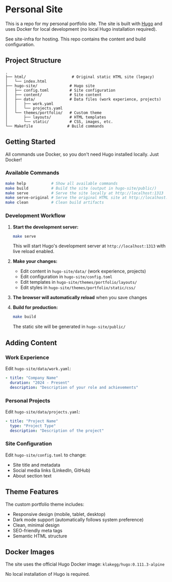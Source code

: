 # Personal Site

This is a repo for my personal portfolio site. The site is built with [Hugo](https://gohugo.io/) and uses Docker for local development (no local Hugo installation required).

See site-infra for hosting. This repo contains the content and build configuration.

## Project Structure

```
.
├── html/                    # Original static HTML site (legacy)
│   └── index.html
├── hugo-site/              # Hugo site
│   ├── config.toml         # Site configuration
│   ├── content/            # Site content
│   ├── data/               # Data files (work experience, projects)
│   │   ├── work.yaml
│   │   └── projects.yaml
│   └── themes/portfolio/   # Custom theme
│       ├── layouts/        # HTML templates
│       └── static/         # CSS, images, etc.
└── Makefile               # Build commands
```

## Getting Started

All commands use Docker, so you don't need Hugo installed locally. Just Docker!

### Available Commands

```bash
make help           # Show all available commands
make build          # Build the site (output in hugo-site/public/)
make serve          # Serve the site locally at http://localhost:1313
make serve-original # Serve the original HTML site at http://localhost:8000
make clean          # Clean build artifacts
```

### Development Workflow

1. **Start the development server:**
   ```bash
   make serve
   ```
   This will start Hugo's development server at `http://localhost:1313` with live reload enabled.

2. **Make your changes:**
   - Edit content in `hugo-site/data/` (work experience, projects)
   - Edit configuration in `hugo-site/config.toml`
   - Edit templates in `hugo-site/themes/portfolio/layouts/`
   - Edit styles in `hugo-site/themes/portfolio/static/css/`

3. **The browser will automatically reload** when you save changes

4. **Build for production:**
   ```bash
   make build
   ```
   The static site will be generated in `hugo-site/public/`

## Adding Content

### Work Experience

Edit `hugo-site/data/work.yaml`:

```yaml
- title: "Company Name"
  duration: "2024 - Present"
  description: "Description of your role and achievements"
```

### Personal Projects

Edit `hugo-site/data/projects.yaml`:

```yaml
- title: "Project Name"
  type: "Project Type"
  description: "Description of the project"
```

### Site Configuration

Edit `hugo-site/config.toml` to change:
- Site title and metadata
- Social media links (LinkedIn, GitHub)
- About section text

## Theme Features

The custom portfolio theme includes:
- Responsive design (mobile, tablet, desktop)
- Dark mode support (automatically follows system preference)
- Clean, minimal design
- SEO-friendly meta tags
- Semantic HTML structure

## Docker Images

The site uses the official Hugo Docker image: `klakegg/hugo:0.111.3-alpine`

No local installation of Hugo is required.
